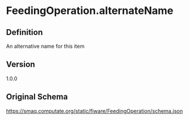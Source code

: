 # FeedingOperation.alternateName

## Definition
An alternative name for this item

## Version
1.0.0

## Original Schema
https://smaq.computate.org/static/fiware/FeedingOperation/schema.json
